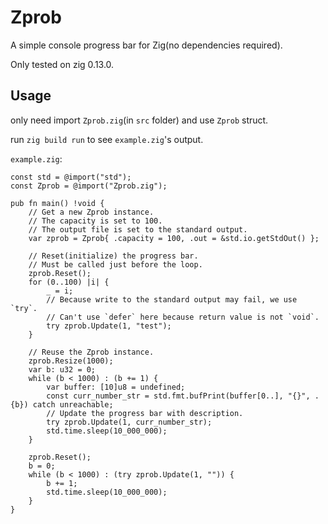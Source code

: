 # Zprob

A simple console progress bar for Zig(no dependencies required).

Only tested on zig 0.13.0.

## Usage

only need import `Zprob.zig`(in `src` folder) and use `Zprob` struct.

run `zig build run` to see `example.zig`'s output.

`example.zig`:

```zig
const std = @import("std");
const Zprob = @import("Zprob.zig");

pub fn main() !void {
    // Get a new Zprob instance.
    // The capacity is set to 100.
    // The output file is set to the standard output.
    var zprob = Zprob{ .capacity = 100, .out = &std.io.getStdOut() };

    // Reset(initialize) the progress bar.
    // Must be called just before the loop.
    zprob.Reset();
    for (0..100) |i| {
        _ = i;
        // Because write to the standard output may fail, we use `try`.
        // Can't use `defer` here because return value is not `void`.
        try zprob.Update(1, "test");
    }

    // Reuse the Zprob instance.
    zprob.Resize(1000);
    var b: u32 = 0;
    while (b < 1000) : (b += 1) {
        var buffer: [10]u8 = undefined;
        const curr_number_str = std.fmt.bufPrint(buffer[0..], "{}", .{b}) catch unreachable;
        // Update the progress bar with description.
        try zprob.Update(1, curr_number_str);
        std.time.sleep(10_000_000);
    }

    zprob.Reset();
    b = 0;
    while (b < 1000) : (try zprob.Update(1, "")) {
        b += 1;
        std.time.sleep(10_000_000);
    }
}
```